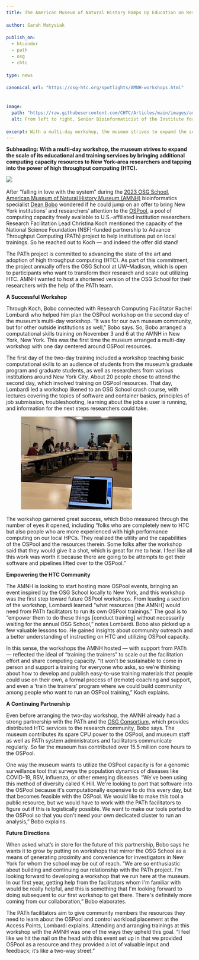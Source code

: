 ```yaml
---
title: The American Museum of Natural History Ramps Up Education on Research Computing

author: Sarah Matysiak

publish_on:
  - htcondor
  - path
  - osg
  - chtc
  
type: news

canonical_url: "https://osg-htc.org/spotlights/AMNH-workshops.html"


image:
  path: "https://raw.githubusercontent.com/CHTC/Articles/main/images/amnhgroup.jpeg"
  alt: From left to right, Senior Bioinformaticist of the Institute for Comparative Genomics Apurva Narechania, Research Computing Facilitator Rachel Lombardi, and Bioinformatics Specialist Dean Bobo at the AMNH.

excerpt: With a multi-day workshop, the museum strives to expand the scale of its educational and training services by bringing additional computing capacity resources to New York-area researchers and tapping into the power of high throughput computing (HTC).
---
```


**Subheading: With a multi-day workshop, the museum strives to expand the scale of its educational and training services by bringing additional computing capacity resources to
New York-area researchers and tapping into the power of high throughput computing (HTC).**

![](https://lh7-us.googleusercontent.com/LG2CvtGsthSFiRNtuf1sSh8V2oWg4ui_BDBiGNAQzM6t0N9_9UprHHNx-XKjSmET32cbpy3DP5jvnQUOrXt_u4saIskKu8CTuDqaHpOgrzgbal51i8R4prNbBAIoIYepHMw3ERldaJiRbVJ06Yvbm6A)


After “falling in love with the system” during the [2023 OSG School](https://osg-htc.org/user-school-2023/%20/h), [American Museum of Natural History Museum (AMNH)](https://www.amnh.org/%20/h) 
bioinformatics specialist [Dean Bobo](https://www.amnh.org/research/staff-directory/dean-bobo%20/h) wondered if he could jump on an offer to bring New York institutions’ and 
researchers’ attention to the [OSPool](https://osg-htc.org/services/open_science_pool.html%20/h), a pool of computing capacity freely available to U.S.-affiliated institution 
researchers. Research Facilitation Lead Christina Koch mentioned the capacity of the National Science Foundation (NSF)-funded partnership to Advance Throughput Computing (PATh) 
project to help institutions put on local trainings. So he reached out to Koch — and indeed the offer did stand!

The PATh project is committed to advancing the state of the art and adoption of high throughput computing (HTC). As part of this commitment, the project annually offers the OSG 
School at UW–Madison, which is open to participants who want to transform their research and scale out utilizing HTC. AMNH wanted to host a shortened version of the OSG School 
for their researchers with the help of the PATh team.

**A Successful Workshop**

Through Koch, Bobo connected with Research Computing Facilitator Rachel Lombardi who helped him plan the OSPool workshop on the second day of the museum’s multi-day workshop.
“It was for our own museum community, but for other outside institutions as well,” Bobo says. So, Bobo arranged a computational skills training on November 3 and 6 at the AMNH in 
New York, New York. This was the first time the museum arranged a multi-day workshop with one day centered around OSPool resources.

The first day of the two-day training included a workshop teaching basic computational skills to an audience of students from the museum’s graduate program and graduate students, 
as well as researchers from various institutions around New York City. About 20 people chose to attend the second day, which involved training on OSPool resources. That day, Lombardi 
led a workshop likened to an OSG School crash course, with lectures covering the topics of software and container basics, principles of job submission, troubleshooting, learning about
the jobs a user is running, and information for the next steps researchers could take.


  
<figure class="figure float-end" style="margin-center: 1em">
  <img src='https://raw.githubusercontent.com/CHTC/Articles/main/images/amnh.jpg' height="250" width="300" class="figure-img img-fluid rounded" alt="Rachel Lombardi during her presentation.">
  <figcaption class="figure-caption"Rachel Lombardi during her presentation.
<br/></figcaption>
</figure>    

   

The workshop garnered great success, which Bobo measured through the number of eyes it opened, including “folks who are completely new to HTC but also people who are more experienced 
with high performance computing on our local HPCs. They realized the utility and the capabilities of the OSPool and the resources therein. Some folks after the workshop said that 
they would give it a shot, which is great for me to hear. I feel like all this work was worth it because there are going to be attempts to get their software and pipelines lifted 
over to the OSPool.”

**Empowering the HTC Community**

The AMNH is looking to start hosting more OSPool events, bringing an event inspired by the OSG School locally to New York, and this workshop was the first step toward future OSPool
workshops. From leading a section of the workshop, Lombardi learned “what resources [the AMNH] would need from PATh facilitators to run its own OSPool trainings.” The goal is to 
“empower them to do these things [conduct training] without necessarily waiting for the annual OSG School,” notes Lombardi. Bobo also picked up a few valuable lessons too. He gained
insights about community outreach and a better understanding of instructing on HTC and utilizing OSPool capacity.

In this sense, the workshops the AMNH hosted — with support from PATh — reflected the ideal of “training the trainers” to scale out the facilitation effort and share computing 
capacity. “It won’t be sustainable to come in person and support a training for everyone who asks, so we’re thinking about how to develop and publish easy-to-use training materials 
that people could use on their own, a formal process of (remote) coaching and support, and even a ‘train the trainers’ program where we could build community among people who want 
to run an OSPool training,” Koch explains.

**A Continuing Partnership**

Even before arranging the two-day workshop, the AMNH already had a strong partnership with the PATh and the [OSG Consortium,](https://osg-htc.org/) which provides distributed HTC 
services to the research community, Bobo says. The museum contributes its spare CPU power to the OSPool, and museum staff as well as PATh system administrators and facilitators
communicate regularly. So far the museum has contributed over 15.5 million core hours to the OSPool.

One way the museum wants to utilize the OSPool capacity is for a genomic surveillance tool that surveys the population dynamics of diseases like COVID-19, RSV, influenza, or other 
emerging diseases. “We've been using this method of diversity called K Hill. We're looking to port that software into the OSPool because it's computationally expensive to do this 
every day, but that becomes feasible with the OSPool. We would like to make this tool a public resource, but we would have to work with the PATh facilitators to figure out if this 
is logistically possible. We want to make our tools ported to the OSPool so that you don't need your own dedicated cluster to run an analysis,” Bobo explains.

**Future Directions**

When asked what’s in store for the future of this partnership, Bobo says he wants it to grow by putting on workshops that mirror the OSG School as a means of generating proximity and 
convenience for investigators in New York for whom the school may be out of reach. “We are so enthusiastic about building and continuing our relationship with the PATh project. I'm 
looking forward to developing a workshop that we run here at the museum. In our first year, getting help from the facilitators whom I'm familiar with would be really helpful, and
this is something that I'm looking forward to doing subsequent to our first workshop to get there. There's definitely more coming from our collaboration,” Bobo elaborates.

The PATh facilitators aim to give community members the resources they need to learn about the OSPool and control workload placement at the Access Points, Lombardi explains. 
Attending and arranging trainings at this workshop with the AMNH was one of the ways they upheld this goal. “I feel like we hit the nail on the head with this event set up in that 
we provided OSPool as a resource and they provided a lot of valuable input and feedback; it’s like a two-way street.”
